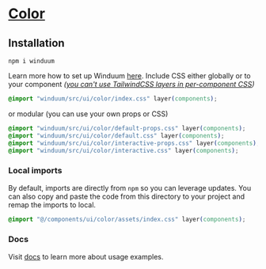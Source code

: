 # [Color](https://winduum.dev/docs/ui/color.html)

## Installation
```shell
npm i winduum
```
Learn more how to set up Winduum [here](https://winduum.dev/docs/).
Include CSS either globally or to your component _([you can't use TailwindCSS layers in per-component CSS](https://tailwindcss.com/docs/adding-custom-styles#layers-and-per-component-css))_

```css
@import "winduum/src/ui/color/index.css" layer(components);
```

or modular (you can use your own props or CSS)

```css
@import "winduum/src/ui/color/default-props.css" layer(components);
@import "winduum/src/ui/color/default.css" layer(components);
@import "winduum/src/ui/color/interactive-props.css" layer(components);
@import "winduum/src/ui/color/interactive.css" layer(components);

```

### Local imports
By default, imports are directly from `npm` so you can leverage updates.
You can also copy and paste the code from this directory to your project and remap the imports to local.

```css
@import "@/components/ui/color/assets/index.css" layer(components);
```

### Docs
Visit [docs](https://winduum.dev/docs/ui/color.html) to learn more about usage examples.
